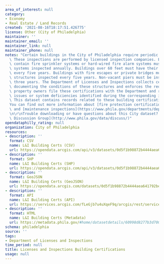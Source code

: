 ```yaml
---
area_of_interest: null
category:
- Economy
- Real Estate / Land Records
created: '2021-08-16T18:17:51.426775'
license: Other (City of Philadelphia)
maintainer: ''
maintainer_email: ''
maintainer_link: null
maintainer_phone: null
notes: "Certain buildings in the City of Philadelphia require periodic inspections.\
  \ These inspections are performed by licensed inspection companies. Buildings that\
  \ contain fire sprinkler systems or hard-wired fire alarm systems must have these\
  \ systems inspected annually. Buildings over 60 feet must have their fa\xE7ade inspected\
  \ every five years. Buildings with fire escapes or private bridges must have these\
  \ structures inspected every five years. Non-vacant piers must be inspected every\
  \ three years. The Department of Licenses and Inspections collects certifications\
  \ documenting the conditions of these structures and enforces the requirements that\
  \ property owners file these certifications with the Department and repair any structural\
  \ issues or system deficiencies identified during the corresponding inspection.\
  \ This dataset contains records related to these building certifications.\r\n\r\n\
  You can find out more information about [fire protection certifications](https://www.phila.gov/departments/department-of-licenses-and-inspections/inspections/fire-protection-certifications/)\
  \ and [maintenance inspections](https://www.phila.gov/departments/department-of-licenses-and-inspections/inspections/maintenance-inspections/).\r\
  \n\r\nTrouble downloading or have questions about this City dataset? Visit the [OpenDataPhilly\
  \ Discussion Group](http://www.phila.gov/data/discuss/)"
opendataphilly_rating: null
organization: City of Philadelphia
resources:
- description: ''
  format: CSV
  name: L&I Building Certs (CSV)
  url: https://opendata.arcgis.com/api/v3/datasets/0d5f1b98872b4444aea641792be7d12b_0/downloads/data?format=csv&spatialRefId=4326
- description: ''
  format: SHP
  name: L&I Building Certs (SHP)
  url: https://opendata.arcgis.com/api/v3/datasets/0d5f1b98872b4444aea641792be7d12b_0/downloads/data?format=shp&spatialRefId=4326
- description: ''
  format: GeoJSON
  name: L&I Building Certs (GeoJSON)
  url: https://opendata.arcgis.com/datasets/0d5f1b98872b4444aea641792be7d12b_0.geojson
- description: ''
  format: API
  name: L&I Building Certs (API)
  url: https://services.arcgis.com/fLeGjb7u4uXqeF9q/arcgis/rest/services/BUILDING_CERTS/FeatureServer/0/query?outFields=*&where=1%3D1
- description: ''
  format: HTML
  name: L&I Building Certs (Metadata)
  url: https://metadata.phila.gov/#home/datasetdetails/60998d8277b3d7001b1362d3/representationdetails/60998d8377b3d7001b1362d9/
schema: philadelphia
source: ''
tags:
- Department of Licenses and Inspections
time_period: null
title: Licenses and Inspections Building Certifications
usage: null
---
```


